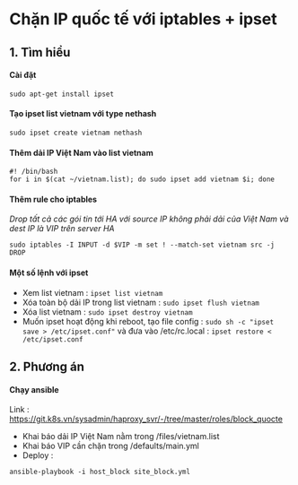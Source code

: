# Chặn IP quốc tế với iptables + ipset
## 1. Tìm hiểu 
#### Cài đặt
`sudo apt-get install ipset`
#### Tạo ipset list vietnam với type nethash
`sudo ipset create vietnam nethash`
#### Thêm dải IP Việt Nam vào list vietnam

```
#! /bin/bash 
for i in $(cat ~/vietnam.list); do sudo ipset add vietnam $i; done
```
#### Thêm rule cho iptables
*Drop tất cả các gói tin tới HA với source IP không phải dải của Việt Nam và dest IP là VIP trên server HA*

`sudo iptables -I INPUT -d $VIP -m set ! --match-set vietnam src -j DROP`

#### Một số lệnh với ipset
* Xem list vietnam : `ipset list vietnam`
* Xóa toàn bộ dải IP trong list vietnam : `sudo ipset flush vietnam`
* Xóa list vietnam : `sudo ipset destroy vietnam`
* Muốn ipset hoạt động khi reboot, tạo file config : `sudo sh -c "ipset save > /etc/ipset.conf"` và đưa vào /etc/rc.local : `ipset restore < /etc/ipset.conf`

## 2. Phương án
#### Chạy ansible 
Link : https://git.k8s.vn/sysadmin/haproxy_svr/-/tree/master/roles/block_quocte
- Khai báo dải IP Việt Nam nằm trong /files/vietnam.list
- Khai báo VIP cần chặn trong /defaults/main.yml
- Deploy : 
```
ansible-playbook -i host_block site_block.yml
```
